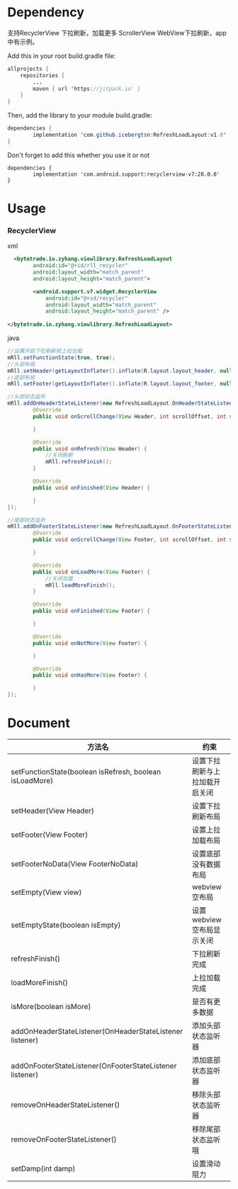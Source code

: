 # Dependency

支持RecyclerView  下拉刷新，加载更多 ScrollerView WebView下拉刷新，app中有示例。

Add this in your root build.gradle file:

```java
allprojects {
	repositories {
		...
		maven { url 'https://jitpack.io' }
	}
}
```
Then, add the library to your module build.gradle:
```java
dependencies {
        implementation 'com.github.icebergtsn:RefreshLoadLayout:v1.0'
}
```
Don't forget to add this whether you use it or not
```
dependencies {
        implementation 'com.android.support:recyclerview-v7:28.0.0'
}
```

# Usage

### RecyclerView

xml
```xml
  <bytetrade.io.zyhang.viewlibrary.RefreshLoadLayout
        android:id="@+id/rll_recycler"
        android:layout_width="match_parent"
        android:layout_height="match_parent">

        <android.support.v7.widget.RecyclerView
            android:id="@+id/recycler"
            android:layout_width="match_parent"
            android:layout_height="match_parent" />
    
</bytetrade.io.zyhang.viewlibrary.RefreshLoadLayout>
```
java

```java
//设置开启下拉刷新和上拉加载
mRll.setFunctionState(true, true);
//头部布局
mRll.setHeader(getLayoutInflater().inflate(R.layout.layout_header, null));
//底部布局
mRll.setFooter(getLayoutInflater().inflate(R.layout.layout_footer, null));

//头部状态监听
mRll.addOnHeaderStateListener(new RefreshLoadLayout.OnHeaderStateListener() {
        @Override
        public void onScrollChange(View Header, int scrollOffset, int scrollRatio) {

        }

        @Override
        public void onRefresh(View Header) {
            //关闭刷新
            mRll.refreshFinish();
        }

        @Override
        public void onFinished(View Header) {

        }
});

//尾部状态监听
mRll.addOnFooterStateListener(new RefreshLoadLayout.OnFooterStateListener() {
        @Override
        public void onScrollChange(View Footer, int scrollOffset, int scrollRatio) {

        }

        @Override
        public void onLoadMore(View Footer) {
            //关闭加载
            mRll.loadMoreFinish();
        }

        @Override
        public void onFinished(View Footer) {

        }

        @Override
        public void onNotMore(View Footer) {

        }

        @Override
        public void onHasMore(View Footer) {

        }
});
```
# Document

方法名|约束
--|--
setFunctionState(boolean isRefresh, boolean isLoadMore)|设置下拉刷新与上拉加载开启关闭
setHeader(View Header)|设置下拉刷新布局
setFooter(View Footer)|设置上拉加载布局
setFooterNoData(View FooterNoData)|设置底部没有数据布局
setEmpty(View view)|webview空布局
setEmptyState(boolean isEmpty)|设置webview空布局显示关闭
refreshFinish()|下拉刷新完成
loadMoreFinish()|上拉加载完成
isMore(boolean isMore)|是否有更多数据
addOnHeaderStateListener(OnHeaderStateListener listener)|添加头部状态监听器
addOnFooterStateListener(OnFooterStateListener listener)|添加底部状态监听器
removeOnHeaderStateListener()|移除头部状态监听器
removeOnFooterStateListener()|移除尾部状态监听哦
setDamp(int damp)|设置滑动阻力




